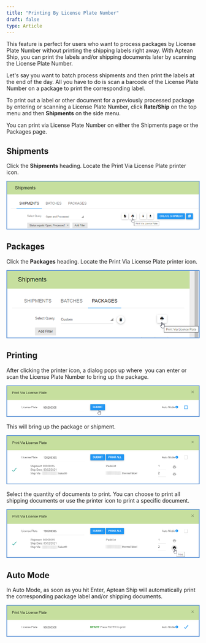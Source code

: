 ```yaml
---
title: "Printing By License Plate Number"
draft: false
type: Article
---
```


This feature is perfect for users who want to process packages by License Plate Number without printing the shipping labels right away. With Aptean Ship, you can print the labels and/or shipping documents later by scanning the License Plate Number.

Let's say you want to batch process shipments and then print the labels at the end of the day. All you have to do is scan a barcode of the License Plate Number on a package to print the corresponding label.

To print out a label or other document for a previously processed package by entering or scanning a License Plate Number, click **Rate/Ship** on the top menu and then **Shipments** on the side menu.

You can print via License Plate Number on either the Shipments page or the Packages page.
## Shipments


Click the **Shipments** heading. Locate the Print Via License Plate printer icon.

![](assets/images/aptean-shipping-software-license-plate-print-shipments-1.png)
## Packages


Click the **Packages** heading. Locate the Print Via License Plate printer icon.

![](assets/images/starship-shipping-software-license-plate-print-packages.png)
## Printing


After clicking the printer icon, a dialog pops up where  you can enter or scan the License Plate Number to bring up the package.

![](assets/images/aptean-shipping-software-license-plate-print-2-1.png)

This will bring up the package or shipment.

![](assets/images/aptean-shipping-software-license-plate-print-1-1.png)

Select the quantity of documents to print. You can choose to print all shipping documents or use the printer icon to print a specific document.

![](assets/images/aptean-shipping-software-license-plate-print-3-1.png)
## Auto Mode


In Auto Mode, as soon as you hit Enter, Aptean Ship will automatically print the corresponding package label and/or shipping documents.

![](assets/images/aptean-shipping-software-license-plate-print-auto-1.png)

